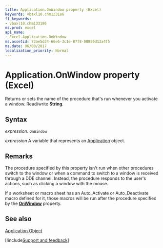 ```yaml
---
title: Application.OnWindow property (Excel)
keywords: vbaxl10.chm133186
f1_keywords:
- vbaxl10.chm133186
ms.prod: excel
api_name:
- Excel.Application.OnWindow
ms.assetid: 73ae5d34-66e6-3c1e-07f8-08850d13a4f5
ms.date: 06/08/2017
localization_priority: Normal
---
```



# Application.OnWindow property (Excel)

Returns or sets the name of the procedure that's run whenever you activate a window. Read/write  **String**.


## Syntax

_expression_. `OnWindow`

_expression_ A variable that represents an [Application](Excel.Application-graph-property.md) object.


## Remarks

The procedure specified by this property isn't run when other procedures switch to the window or when a command to switch to a window is received through a DDE channel. Instead, the procedure responds to the user's actions, such as clicking a window with the mouse.

If a worksheet or macro sheet has an Auto_Activate or Auto_Deactivate macro defined for it, those macros will be run after the procedure specified by the  **[OnWindow](Excel.Application.OnWindow.md)** property.


## See also


[Application Object](Excel.Application(object).md)

[!include[Support and feedback](~/includes/feedback-boilerplate.md)]